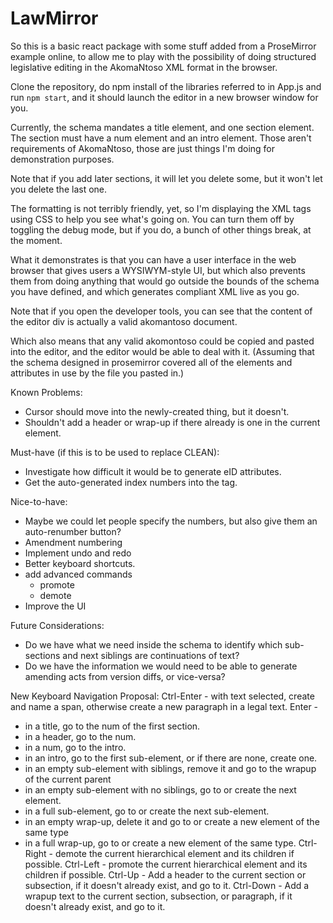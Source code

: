 # LawMirror

So this is a basic react package with some stuff added from a ProseMirror example online, to allow me to play
with the possibility of doing structured legislative editing in the AkomaNtoso XML format in the browser.

Clone the repository, do npm install of the libraries referred to in App.js and run `npm start`, and it should launch the editor in a new browser window for you.

Currently, the schema mandates a title element, and one section element. The section must have a num element and an intro element.
Those aren't requirements of AkomaNtoso, those are just things I'm doing for demonstration purposes.

Note that if you add later sections, it will let you delete some, but
it won't let you delete the last one.

The formatting is not terribly friendly, yet, so I'm displaying the XML tags using CSS to help you see what's going on. You can turn them off
by toggling the debug mode, but if you do, a bunch of other things break, at the moment.

What it demonstrates is that you can have a user interface in the web browser that gives users a WYSIWYM-style
UI, but which also prevents them from doing anything that would go outside the bounds of the schema you have defined,
and which generates compliant XML live as you go.

Note that if you open the developer tools, you can see that the content of the editor div is actually a valid akomantoso document.

Which also means that any valid akomontoso could be copied and pasted into the editor, and the editor would be able to deal with it.
(Assuming that the schema designed in prosemirror covered all of the elements and attributes in use by the file you pasted in.)

Known Problems:
* Cursor should move into the newly-created thing, but it doesn't.
* Shouldn't add a header or wrap-up if there already is one in the current element.

Must-have (if this is to be used to replace CLEAN):
* Investigate how difficult it would be to generate eID attributes.
* Get the auto-generated index numbers into the <num> tag.

Nice-to-have:
* Maybe we could let people specify the numbers, but also give them an auto-renumber button?
* Amendment numbering
* Implement undo and redo
* Better keyboard shortcuts.
* add advanced commands
  * promote
  * demote
* Improve the UI

Future Considerations:
* Do we have what we need inside the schema to identify which sub-sections and next siblings are continuations of text?
* Do we have the information we would need to be able to generate amending acts from version diffs, or vice-versa?

New Keyboard Navigation Proposal:
Ctrl-Enter - with text selected, create and name a span, otherwise create a new paragraph in a legal text.
Enter -
  - in a title, go to the num of the first section.
  - in a header, go to the num.
  - in a num, go to the intro.
  - in an intro, go to the first sub-element, or if there are none, create one.
  - in an empty sub-element with siblings, remove it and go to the wrapup of the current parent
  - in an empty sub-element with no siblings, go to or create the next element.
  - in a full sub-element, go to or create the next sub-element.
  - in an empty wrap-up, delete it and go to or create a new element of the same type
  - in a full wrap-up, go to or create a new element of the same type.
Ctrl-Right - demote the current hierarchical element and its children if possible.
Ctrl-Left - promote the current hierarchical element and its children if possible.
Ctrl-Up - Add a header to the current section or subsection, if it doesn't already exist, and go to it.
Ctrl-Down - Add a wrapup text to the current section, subsection, or paragraph, if it doesn't already exist, and go to it.
